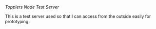 *Topplers Node Test Server*

This is a test server used so that I can access from the outside easily for prototyping.
